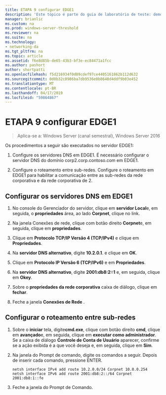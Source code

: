 ```yaml
---
title: ETAPA 9 configurar EDGE1
description: 'Este tópico é parte do guia de laboratório de teste: demonstrar uma implantação de multissite de DirectAccess para Windows Server 2016'
manager: brianlic
ms.custom: na
ms.prod: windows-server-threshold
ms.reviewer: na
ms.suite: na
ms.technology:
- networking-da
ms.tgt_pltfrm: na
ms.topic: article
ms.assetid: f6e8d85b-de65-43b3-bf3e-ec84471a1fcc
ms.author: pashort
author: shortpatti
ms.openlocfilehash: f5d216934f0d09cdef97ce4405161862b112d632
ms.sourcegitcommit: 0d0b32c8986ba7db9536e0b8648d4ddf9b03e452
ms.translationtype: MT
ms.contentlocale: pt-BR
ms.lasthandoff: 04/17/2019
ms.locfileid: "59864867"
---
```

# <a name="step-9-configure-edge1"></a>ETAPA 9 configurar EDGE1

>Aplica-se a: Windows Server (canal semestral), Windows Server 2016

Os procedimentos a seguir são executados no servidor EDGE1:  
  
1. Configure os servidores DNS em EDGE1. É necessário configurar o servidor DNS do domínio corp2.corp.contoso.com em EDGE1.  
  
2. Configure o roteamento entre sub-redes. Configure o roteamento em EDGE1 para habilitar a comunicação entre as sub-redes da rede corporativa e da rede corporativa de 2.  
  
## <a name="IPv6"></a>Configurar os servidores DNS em EDGE1  
  
1.  No console do Gerenciador do servidor, clique em **servidor Local**e, em seguida, o **propriedades** área, ao lado **Corpnet**, clique no link.  
  
2.  Na janela Conexões de rede, clique com botão direito **Corpnet**e, em seguida, clique em **propriedades**.  
  
3.  Clique em **Protocolo TCP/IP Versão 4 (TCP/IPv4)** e clique em **Propriedades**.  
  
4.  Na **servidor DNS alternativo**, digite **10.2.0.1**. e clique em **OK**.  
  
5.  Clique em **Protocolo IP Versão 6 (TCP/IPv6)** e em **Propriedades**.  
  
6.  Na **servidor DNS alternativo**, digite **2001:db8:2::1** e, em seguida, clique em **Okey**.  
  
7.  Sobre o **propriedades da rede corporativa** caixa de diálogo, clique em **fechar**.  
  
8.  Feche a janela **Conexões de Rede** .  
  
## <a name="ConfigRouting"></a>Configurar o roteamento entre sub-redes  
  
1.  Sobre o **iniciar** tela, digite**cmd.exe**, clique com botão direito **cmd**, clique em **avançado**e, em seguida, clique em **executar como administrador**. Se a caixa de diálogo **Controle de Conta de Usuário** aparecer, confirme se a ação exibida é a que você deseja e, em seguida, clique em **Sim**.  
  
2.  Na janela do Prompt de comando, digite os comandos a seguir. Depois de inserir cada comando, pressione ENTER.  
  
    ```  
    netsh interface IPv4 add route 10.2.0.0/24 Corpnet 10.0.0.254  
    netsh interface IPv6 add route 2001:db8:2::/64 Corpnet 2001:db8:1::fe  
    ```  
  
3.  Feche a janela do Prompt de Comando.  
  


